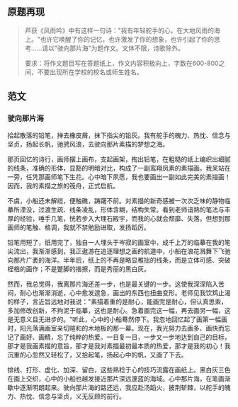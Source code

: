 ## 原题再现

> 芦获《风雨吟》中有这样一句诗："我有年轻舵手的心，在大地风雨的海上。"也许它唤醒了你的记忆，也许激发了你的想象，也许引起了你的思考……请以"驶向那片海"为题作文。文体不限，诗歌除外。
>
> 要求：将作文题目写在答题纸上，作文内容积极向上，字数在600-800之间，不要出现所在学校的校名或师生姓名。

## 范文

### 驶向那片海

拾起散落的铅笔，掸去橡皮屑，抹下指尖的铅灰。我有舵手的魄力、热忱、信念与坚贞，扬起长帆，驰骋风浪，去驶向那片素描的梦想之海。

那页回忆的诗行，画师摆上画布，支起画架，掏出铅笔，在粗糙的纸上编织出细腻的线条，准确的形体，显豁的明暗对比，构成了一副鸾翔凤素的素描画。我呆站在一旁，任凭那画师笔下生花。心中暗下夙愿，我也要画出一副如此完美的素描画！因而，我的素描之旅的筏舟，正式启航。

不虞，小船还未解缆，便触礁，踌躇不前。对素描的新奇感被一次次乏味的静物临摹所湮没，过渡生疏、线条凌乱，形体含糊，结构失常。看到老师谙熟的笔法与丰厚的经验，唾手几笔，恍若步入大理石殿宇，而我的心就会颓靡、失落。但想到那画师的笔触、格调，我就不禁勉励进取，发扬蹈厉。

铅笔用短了，纸用完了，独自一人埋头于岑寂的画室中，成千上万的临摹在我的笔尖流出，我渐渐感到，我正遨游在追逐理想之画的航道中，小船在浪花溅舞下飞驰向那片广袤的海洋。半年后，纸上的不再是略显稚拙的线条，而是立体可感、突破桎梏的画作；不是蹩脚的揩擦，而是秀丽的黑白灰。

然而，我总觉得，我离那片海还差一步，也是最关键的一步。这使我深深陷入苦闷，耐心也渐渐消逝，心中愈发遑急，画出的东西也扭曲变形。老师见我饮鸩止渴的样子，言近旨远地对我说："素描着重的是耐心，能画完是耐心，但认真思索，多加修改创新，不拘泥于临摹，这也是耐心。急着画完这一幅，再去画另一幅，这是无意义且无进步的。"听此，心中的小船蓦然停下。我忽地回忆起了画第一幅画时，阳光落满画室亲切暄和的木地板的那一幕。现在，我光努力去画多、画快而忘记了画好、画精，忘了纯粹的热爱。一日复一日，一步又一步地达到自己的目标，那才是我画素描的意旨，那才是我对素描最初最本质的热爱，那才是我的初心！我沉重的心忽然又轻松了，又拾起笔，扬起心中的帆，又画了下去。

排线、打形、虚化、加深、留白，这些熟稔于心的技巧流露在画纸上。黑白灰三色在画上交织，心中的小船也越发接近那片深远邃蓝的海域。心中那片海，在笔画渐歇中逐渐明朗起来。驶向那片海的路还远，我应赴汤蹈火，披荆斩棘，以舵手的魄力、热忱、信念与坚贞，义无反顾的前行。
